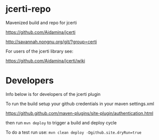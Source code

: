 # jcerti-repo

Mavenized build and repo for jcerti

https://github.com/Aidamina/jcerti

http://savannah.nongnu.org/git/?group=certi

For users of the jcerti library see:

https://github.com/Aidamina/jcerti/wiki


# Developers

Info below is for developers of the jcerti plugin

To run the build setup your github credentials in your maven settings.xml

https://github.github.com/maven-plugins/site-plugin/authentication.html

then run `mvn deploy` to trigger a build and deploy cycle

To do a test run use: 
`mvn clean deploy -Dgithub.site.dryRun=true`



